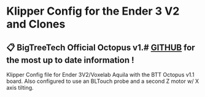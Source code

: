 # **Klipper Config for the Ender 3 V2 and Clones**

## **📋 BigTreeTech Official Octopus v1.# [GITHUB](https://github.com/bigtreetech/BIGTREETECH-OCTOPUS-V1.0) for the most up to date information !**

Klipper Config file for Ender 3V2/Voxelab Aquila with the BTT Octopus v1.1 board.  Also configured to use an BLTouch probe and a second Z motor w/ X axis tilting.
